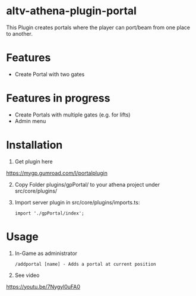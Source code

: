 # altv-athena-plugin-portal

This Plugin creates portals where the player can port/beam from one place to another.

# Features

- Create Portal with two gates

# Features in progress

- Create Portals with multiple gates (e.g. for lifts)
- Admin menu

# Installation

1. Get plugin here

https://mygp.gumroad.com/l/portalplugin
    
2. Copy Folder plugins/gpPortal/ to your athena project under src/core/plugins/
3. Import server plugin in src/core/plugins/imports.ts:

    ```import './gpPortal/index';```


# Usage

1. In-Game as administrator

    ```/addportal [name] - Adds a portal at current position```

2. See video

https://youtu.be/7Nygyl0uFA0

